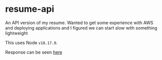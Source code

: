 # resume-api

An API version of my resume. Wanted to get some experience with AWS and deploying applications and I figured we can
start slow with something lightweight

This uses Node `v18.17.0`.

Response can be seen [here](https://7n3xpxvbdk.us-east-2.awsapprunner.com/resume)